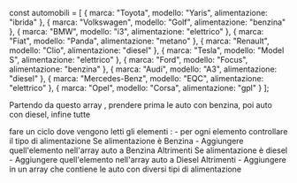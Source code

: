 const automobili = [
  { marca: "Toyota", modello: "Yaris", alimentazione: "ibrida" },
  { marca: "Volkswagen", modello: "Golf", alimentazione: "benzina" },
  { marca: "BMW", modello: "i3", alimentazione: "elettrico" },
  { marca: "Fiat", modello: "Panda", alimentazione: "metano" },
  { marca: "Renault", modello: "Clio", alimentazione: "diesel" },
  { marca: "Tesla", modello: "Model S", alimentazione: "elettrico" },
  { marca: "Ford", modello: "Focus", alimentazione: "benzina" },
  { marca: "Audi", modello: "A3", alimentazione: "diesel" },
  { marca: "Mercedes-Benz", modello: "EQC", alimentazione: "elettrico" },
  { marca: "Opel", modello: "Corsa", alimentazione: "gpl" }
];

Partendo da questo array , prendere prima le auto con benzina, poi auto con diesel, infine tutte

fare un ciclo dove vengono letti gli elementi :
    - per ogni elemento controllare il tipo di alimentazione
        Se alimentazione è Benzina 
            - Aggiungere quell'elemento nell'array auto a Benzina
        Altrimenti Se alimentazione è diesel
            - Aggiungere quell'elemento nell'array auto a Diesel
        Altrimenti 
            - Aggiungere in un array che contiene le auto con diversi tipi di alimentazione
            
